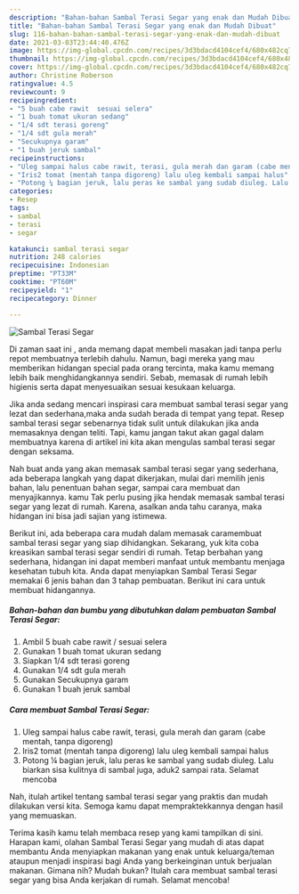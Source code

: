 ```yaml
---
description: "Bahan-bahan Sambal Terasi Segar yang enak dan Mudah Dibuat"
title: "Bahan-bahan Sambal Terasi Segar yang enak dan Mudah Dibuat"
slug: 116-bahan-bahan-sambal-terasi-segar-yang-enak-dan-mudah-dibuat
date: 2021-03-03T23:44:40.476Z
image: https://img-global.cpcdn.com/recipes/3d3bdacd4104cef4/680x482cq70/sambal-terasi-segar-foto-resep-utama.jpg
thumbnail: https://img-global.cpcdn.com/recipes/3d3bdacd4104cef4/680x482cq70/sambal-terasi-segar-foto-resep-utama.jpg
cover: https://img-global.cpcdn.com/recipes/3d3bdacd4104cef4/680x482cq70/sambal-terasi-segar-foto-resep-utama.jpg
author: Christine Roberson
ratingvalue: 4.5
reviewcount: 9
recipeingredient:
- "5 buah cabe rawit  sesuai selera"
- "1 buah tomat ukuran sedang"
- "1/4 sdt terasi goreng"
- "1/4 sdt gula merah"
- "Secukupnya garam"
- "1 buah jeruk sambal"
recipeinstructions:
- "Uleg sampai halus cabe rawit, terasi, gula merah dan garam (cabe mentah, tanpa digoreng)"
- "Iris2 tomat (mentah tanpa digoreng) lalu uleg kembali sampai halus"
- "Potong ¼ bagian jeruk, lalu peras ke sambal yang sudab diuleg. Lalu biarkan sisa kulitnya di sambal juga, aduk2 sampai rata. Selamat mencoba"
categories:
- Resep
tags:
- sambal
- terasi
- segar

katakunci: sambal terasi segar 
nutrition: 248 calories
recipecuisine: Indonesian
preptime: "PT33M"
cooktime: "PT60M"
recipeyield: "1"
recipecategory: Dinner

---
```



![Sambal Terasi Segar](https://img-global.cpcdn.com/recipes/3d3bdacd4104cef4/680x482cq70/sambal-terasi-segar-foto-resep-utama.jpg)

Di zaman  saat ini , anda memang dapat membeli masakan jadi tanpa perlu repot membuatnya terlebih dahulu. Namun, bagi mereka yang mau memberikan hidangan special pada orang tercinta, maka kamu memang lebih baik menghidangkannya sendiri. Sebab, memasak di rumah lebih higienis serta dapat menyesuaikan sesuai kesukaan keluarga.

Jika anda sedang mencari inspirasi cara membuat sambal terasi segar yang lezat dan sederhana,maka anda sudah berada di tempat yang tepat. Resep sambal terasi segar  sebenarnya tidak sulit untuk dilakukan jika anda memasaknya dengan teliti. Tapi, kamu jangan takut akan gagal dalam membuatnya 
karena di artikel ini kita akan mengulas sambal terasi segar dengan seksama.  



Nah buat anda yang akan memasak sambal terasi segar yang sederhana, ada beberapa langkah yang dapat dikerjakan, mulai dari memilih jenis bahan, lalu penentuan bahan segar, sampai cara membuat dan menyajikannya. kamu Tak perlu pusing jika hendak memasak sambal terasi segar yang lezat di rumah. Karena, asalkan anda  tahu caranya, maka hidangan ini bisa jadi sajian yang istimewa.

Berikut ini, ada beberapa cara mudah dalam memasak caramembuat sambal terasi segar yang siap dihidangkan. Sekarang, yuk kita coba kreasikan sambal terasi segar sendiri di rumah. Tetap berbahan yang sederhana, hidangan ini dapat memberi manfaat untuk membantu menjaga kesehatan tubuh kita. Anda dapat menyiapkan Sambal Terasi Segar memakai 6 jenis bahan dan 3 tahap pembuatan. Berikut ini cara untuk membuat hidangannya.

<!--inarticleads1-->

##### Bahan-bahan dan bumbu yang dibutuhkan dalam pembuatan Sambal Terasi Segar:

1. Ambil 5 buah cabe rawit / sesuai selera
1. Gunakan 1 buah tomat ukuran sedang
1. Siapkan 1/4 sdt terasi goreng
1. Gunakan 1/4 sdt gula merah
1. Gunakan Secukupnya garam
1. Gunakan 1 buah jeruk sambal




<!--inarticleads2-->

##### Cara membuat Sambal Terasi Segar:

1. Uleg sampai halus cabe rawit, terasi, gula merah dan garam (cabe mentah, tanpa digoreng)
1. Iris2 tomat (mentah tanpa digoreng) lalu uleg kembali sampai halus
1. Potong ¼ bagian jeruk, lalu peras ke sambal yang sudab diuleg. Lalu biarkan sisa kulitnya di sambal juga, aduk2 sampai rata. Selamat mencoba




Nah, itulah artikel tentang  sambal terasi segar  yang praktis dan mudah dilakukan versi kita. Semoga kamu dapat mempraktekkannya dengan hasil yang memuaskan. 

Terima kasih kamu telah membaca resep yang kami tampilkan di sini. Harapan kami, olahan  Sambal Terasi Segar yang mudah di atas dapat membantu Anda menyiapkan makanan yang enak untuk keluarga/teman ataupun menjadi inspirasi bagi Anda yang berkeinginan untuk berjualan makanan. Gimana nih? Mudah bukan? Itulah cara membuat sambal terasi segar yang bisa Anda kerjakan di rumah. Selamat mencoba!

